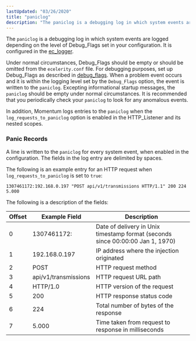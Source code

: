 ```yaml
---
lastUpdated: "03/26/2020"
title: "paniclog"
description: "The paniclog is a debugging log in which system events are logged depending on the level of Debug Flags set in your configuration It is configured in the ec logger Under normal circumstances Debug Flags should be empty or should be omitted from the ecelerity conf file For debugging purposes..."
---
```


The `paniclog` is a debugging log in which system events are logged depending on the level of Debug_Flags set in your configuration. It is configured in the [ec_logger](/momentum/4/modules/ec-logger).

Under normal circumstances, Debug_Flags should be empty or should be omitted from the `ecelerity.conf` file. For debugging purposes, set up Debug_Flags as described in [debug_flags](/momentum/4/config/ref-debug-flags). When a problem event occurs and it is within the logging level set by the `Debug_Flags` option, the event is written to the `paniclog`. Excepting informational startup messages, the `paniclog` should be empty under normal circumstances. It is recommended that you periodically check your `paniclog` to look for any anomalous events.

In addition, Momentum logs entries to the `paniclog` when the `log_requests_to_paniclog` option is enabled in the HTTP_Listener and its nested scopes.

### <a name="idp5044896"></a> Panic Records

A line is written to the `paniclog` for every system event, when enabled in the configuration. The fields in the log entry are delimited by spaces.

The following is an example entry for an HTTP request when `log_requests_to_paniclog` is set to `true`:

`1307461172:192.168.0.197 "POST api/v1/transmissions HTTP/1.1" 200 224 5.000`

The following is a description of the fields:

<a name="log_formats.paniclog.ec.record.fields"></a> 


| Offset | Example Field | Description |
| --- | --- | --- |
| 0 | 1307461172: | Date of delivery in Unix timestamp format (seconds since 00:00:00 Jan 1, 1970) |
| 1 | 192.168.0.197 | IP address where the injection originated |
| 2 | POST | HTTP request method |
| 3 | api/v1/transmissions | HTTP request URL path |
| 4 | HTTP/1.0 | HTTP version of the request |
| 5 | 200 | HTTP response status code |
| 6 | 224 | Total number of bytes of the response |
| 7 | 5.000 | Time taken from request to response in milliseconds |